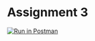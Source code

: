 # Assignment 3
[![Run in Postman](https://run.pstmn.io/button.svg)](https://app.getpostman.com/run-collection/f8f9c684329d5ce6d380)